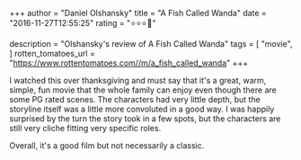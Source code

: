 +++
author = "Daniel Olshansky"
title = "A Fish Called Wanda"
date = "2016-11-27T12:55:25"
rating = "⭐⭐⭐🌟"

description = "Olshansky's review of A Fish Called Wanda"
tags = [
    "movie",
]
rotten_tomatoes_url = "https://www.rottentomatoes.com//m/a_fish_called_wanda"
+++

I watched this over thanksgiving and must say that it's a great, warm, simple, fun  movie that the whole family can enjoy even though there are some PG rated scenes. The characters had very little depth, but the storyline itself was a little more convoluted in a good way. I was happily surprised by the turn the story took in a few spots, but the characters are still very cliche fitting very specific roles.

Overall, it's a good film but not necessarily a classic.
